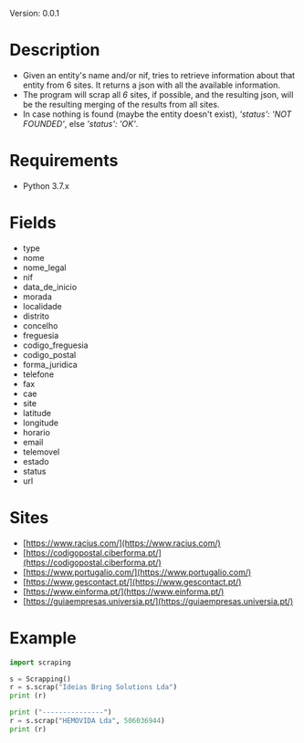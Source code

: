 
Version: 0.0.1

# Description

* Given an entity's name and/or nif, tries to retrieve information about that entity from 6 sites. It returns a json with all the available information.
* The program will scrap all _6_ sites, if possible, and the resulting json, will be the resulting merging of the results from all sites.
* In case nothing is found (maybe the entity doesn't exist), *'status': 'NOT FOUNDED'*, else *'status': 'OK'*.


# Requirements

* Python 3.7.x


# Fields

* type
* nome
* nome_legal
* nif
* data_de_inicio
* morada
* localidade
* distrito
* concelho
* freguesia
* codigo_freguesia
* codigo_postal
* forma_juridica
* telefone
* fax
* cae
* site
* latitude
* longitude
* horario
* email
* telemovel
* estado
* status
* url


# Sites
* [https://www.racius.com/](https://www.racius.com/)
* [https://codigopostal.ciberforma.pt/](https://codigopostal.ciberforma.pt/)
* [https://www.portugalio.com/](https://www.portugalio.com/)
* [https://www.gescontact.pt/](https://www.gescontact.pt/)
* [https://www.einforma.pt/](https://www.einforma.pt/)
* [https://guiaempresas.universia.pt/](https://guiaempresas.universia.pt/)


# Example

```python
import scraping

s = Scrapping()
r = s.scrap("Ideias Bring Solutions Lda")
print (r)

print ("---------------")
r = s.scrap("HEMOVIDA Lda", 506036944)
print (r)
```


